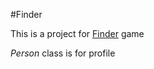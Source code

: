 #Finder

This is a project for [Finder][finder] game

*Person* class is for profile

[finder]: https://bluewaterstop.itch.io/finder
